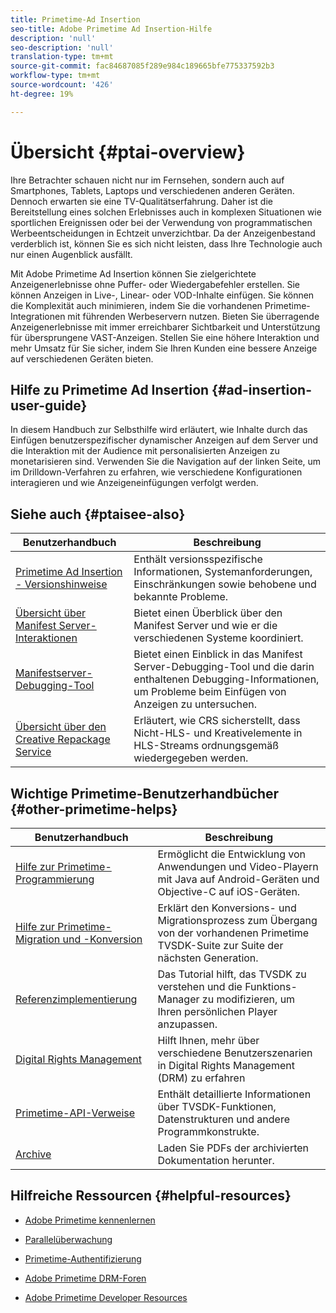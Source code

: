 ```yaml
---
title: Primetime-Ad Insertion
seo-title: Adobe Primetime Ad Insertion-Hilfe
description: 'null'
seo-description: 'null'
translation-type: tm+mt
source-git-commit: fac84687085f289e984c189665bfe775337592b3
workflow-type: tm+mt
source-wordcount: '426'
ht-degree: 19%

---
```



# Übersicht {#ptai-overview}

Ihre Betrachter schauen nicht nur im Fernsehen, sondern auch auf Smartphones, Tablets, Laptops und verschiedenen anderen Geräten. Dennoch erwarten sie eine TV-Qualitätserfahrung. Daher ist die Bereitstellung eines solchen Erlebnisses auch in komplexen Situationen wie sportlichen Ereignissen oder bei der Verwendung von programmatischen Werbeentscheidungen in Echtzeit unverzichtbar. Da der Anzeigenbestand verderblich ist, können Sie es sich nicht leisten, dass Ihre Technologie auch nur einen Augenblick ausfällt.

Mit Adobe Primetime Ad Insertion können Sie zielgerichtete Anzeigenerlebnisse ohne Puffer- oder Wiedergabefehler erstellen. Sie können Anzeigen in Live-, Linear- oder VOD-Inhalte einfügen. Sie können die Komplexität auch minimieren, indem Sie die vorhandenen Primetime-Integrationen mit führenden Werbeservern nutzen. Bieten Sie überragende Anzeigenerlebnisse mit immer erreichbarer Sichtbarkeit und Unterstützung für übersprungene VAST-Anzeigen. Stellen Sie eine höhere Interaktion und mehr Umsatz für Sie sicher, indem Sie Ihren Kunden eine bessere Anzeige auf verschiedenen Geräten bieten.

## Hilfe zu Primetime Ad Insertion {#ad-insertion-user-guide}

In diesem Handbuch zur Selbsthilfe wird erläutert, wie Inhalte durch das Einfügen benutzerspezifischer dynamischer Anzeigen auf dem Server und die Interaktion mit der Audience mit personalisierten Anzeigen zu monetarisieren sind. Verwenden Sie die Navigation auf der linken Seite, um im Drilldown-Verfahren zu erfahren, wie verschiedene Konfigurationen interagieren und wie Anzeigeneinfügungen verfolgt werden.

## Siehe auch {#ptaisee-also}

| Benutzerhandbuch | Beschreibung |
|---|---|
| [Primetime Ad Insertion - Versionshinweise](../release-notes/ptai-19x-release-notes.md) | Enthält versionsspezifische Informationen, Systemanforderungen, Einschränkungen sowie behobene und bekannte Probleme. |
| [Übersicht über Manifest Server-Interaktionen](msapi-topics/ms-overview.md) | Bietet einen Überblick über den Manifest Server und wie er die verschiedenen Systeme koordiniert. |
| [Manifestserver-Debugging-Tool](manifest-server-debugging-tool.md) | Bietet einen Einblick in das Manifest Server-Debugging-Tool und die darin enthaltenen Debugging-Informationen, um Probleme beim Einfügen von Anzeigen zu untersuchen. |
| [Übersicht über den Creative Repackage Service](creative-repackaging-service/crs-overview.md) | Erläutert, wie CRS sicherstellt, dass Nicht-HLS- und Kreativelemente in HLS-Streams ordnungsgemäß wiedergegeben werden. |

## Wichtige Primetime-Benutzerhandbücher {#other-primetime-helps}

| Benutzerhandbuch | Beschreibung |
|---|---|
| [Hilfe zur Primetime-Programmierung](../programming/home.md) | Ermöglicht die Entwicklung von Anwendungen und Video-Playern mit Java auf Android-Geräten und Objective-C auf iOS-Geräten. |
| [Hilfe zur Primetime-Migration und -Konversion](../migration-guides/home.md) | Erklärt den Konversions- und Migrationsprozess zum Übergang von der vorhandenen Primetime TVSDK-Suite zur Suite der nächsten Generation. |
| [Referenzimplementierung](../android-reference-implementation/home.md) | Das Tutorial hilft, das TVSDK zu verstehen und die Funktions-Manager zu modifizieren, um Ihren persönlichen Player anzupassen. |
| [Digital Rights Management](../digital-rights-management/home.md) | Hilft Ihnen, mehr über verschiedene Benutzerszenarien in Digital Rights Management (DRM) zu erfahren |
| [Primetime-API-Verweise](../reference/api-references.md) | Enthält detaillierte Informationen über TVSDK-Funktionen, Datenstrukturen und andere Programmkonstrukte. |
| [Archive](https://helpx.adobe.com/primetime/archives.html) | Laden Sie PDFs der archivierten Dokumentation herunter. |

## Hilfreiche Ressourcen {#helpful-resources}

* [Adobe Primetime kennenlernen](https://www.adobe.com/in/marketing/primetime.html)

* [Parallelüberwachung](https://tve.helpdocsonline.com/concurrency-monitoring-introduction)

* [Primetime-Authentifizierung](https://tve.helpdocsonline.com/home)

* [Adobe Primetime DRM-Foren](https://forums.adobe.com/community/adobe_access)

* [Adobe Primetime Developer Resources](https://www.adobe.com/devnet/primetime.html)